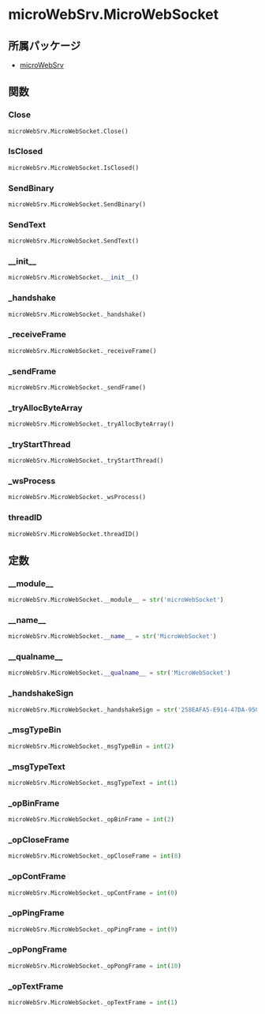 # microWebSrv.MicroWebSocket

## 所属パッケージ
- [microWebSrv](../../module/microWebSrv)

## 関数

### Close
```python
microWebSrv.MicroWebSocket.Close()
```

### IsClosed
```python
microWebSrv.MicroWebSocket.IsClosed()
```

### SendBinary
```python
microWebSrv.MicroWebSocket.SendBinary()
```

### SendText
```python
microWebSrv.MicroWebSocket.SendText()
```

### \_\_init\_\_
```python
microWebSrv.MicroWebSocket.__init__()
```

### \_handshake
```python
microWebSrv.MicroWebSocket._handshake()
```

### \_receiveFrame
```python
microWebSrv.MicroWebSocket._receiveFrame()
```

### \_sendFrame
```python
microWebSrv.MicroWebSocket._sendFrame()
```

### \_tryAllocByteArray
```python
microWebSrv.MicroWebSocket._tryAllocByteArray()
```

### \_tryStartThread
```python
microWebSrv.MicroWebSocket._tryStartThread()
```

### \_wsProcess
```python
microWebSrv.MicroWebSocket._wsProcess()
```

### threadID
```python
microWebSrv.MicroWebSocket.threadID()
```

## 定数

### \_\_module\_\_
```python
microWebSrv.MicroWebSocket.__module__ = str('microWebSocket')
```

### \_\_name\_\_
```python
microWebSrv.MicroWebSocket.__name__ = str('MicroWebSocket')
```

### \_\_qualname\_\_
```python
microWebSrv.MicroWebSocket.__qualname__ = str('MicroWebSocket')
```

### \_handshakeSign
```python
microWebSrv.MicroWebSocket._handshakeSign = str('258EAFA5-E914-47DA-95CA-C5AB0DC85B11')
```

### \_msgTypeBin
```python
microWebSrv.MicroWebSocket._msgTypeBin = int(2)
```

### \_msgTypeText
```python
microWebSrv.MicroWebSocket._msgTypeText = int(1)
```

### \_opBinFrame
```python
microWebSrv.MicroWebSocket._opBinFrame = int(2)
```

### \_opCloseFrame
```python
microWebSrv.MicroWebSocket._opCloseFrame = int(8)
```

### \_opContFrame
```python
microWebSrv.MicroWebSocket._opContFrame = int(0)
```

### \_opPingFrame
```python
microWebSrv.MicroWebSocket._opPingFrame = int(9)
```

### \_opPongFrame
```python
microWebSrv.MicroWebSocket._opPongFrame = int(10)
```

### \_opTextFrame
```python
microWebSrv.MicroWebSocket._opTextFrame = int(1)
```
